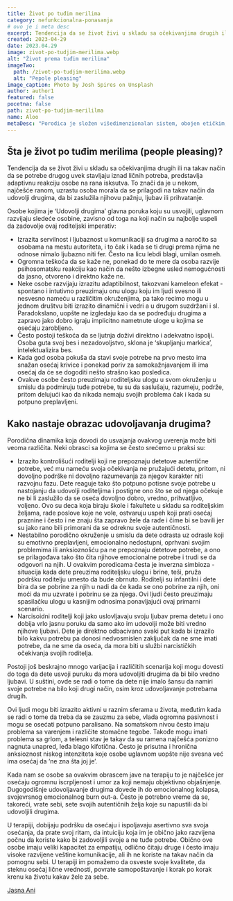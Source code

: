 ```yaml
---
title: Život po tuđim merilima
category: nefunkcionalna-ponasanja
# ovo je i meta desc
excerpt: Tendencija da se život živi u skladu sa očekivanjima drugih ili na takav način da se potrebe drugog uvek stavljaju iznad ličnih potreba...
created: 2023-04-29
date: 2023.04.29
image: zivot-po-tudjim-merilima.webp
alt: "Život prema tuđim merilima"
imageTwo:
  path: /zivot-po-tudjim-merilima.webp
  alt: "Pepole pleasing"
image_caption: Photo by Josh Spires on Unsplash
author: author1
featured: false
pocetna: false
path: zivot-po-tudjim-merililma
name: Aloo
metaDesc: "Porodica je složen višedimenzionalan sistem, obojen etičkim, istorijskim, biološkim i socijalnim kategorijama."
---
```

## Šta je život po tuđim merilima (people pleasing)?

Tendencija da se život živi u skladu sa očekivanjima drugih ili na takav način da se potrebe drugog uvek stavljaju iznad ličnih potreba, predstavlja adaptivnu reakciju osobe na rana isksutva. To znači da je u nekom, najčešće ranom, uzrastu osoba morala da se prilagodi na takav način da udovolji drugima, da bi zaslužila njihovu pažnju, ljubav ili prihvatanje. 

Osobe kojima je ‘Udovolji drugima’ glavna poruka koju su usvojili, uglavnom razvijaju sledeće osobine, zavisno od toga na koji način su najbolje uspeli da zadovolje ovaj roditeljski imperativ:

- Izrazita servilnost i ljubaznost u komunikaciji sa drugima a naročito sa osobama na mestu autoriteta, i to čak i kada se ti drugi prema njima ne odnose nimalo ljubazno niti fer. Često na licu lebdi blagi, umilan osmeh. 
- Ogromna teškoća da se kaže ne, ponekad do te mere da osoba razvije psihosomatsku reakciju kao način da nešto izbegne usled nemogućnosti da jasno, otvoreno i direktno kaže ne. 
- Neke osobe razvijaju izrazitu adaptibilnost, takozvani kameleon efekat - spontano i intutivno preuzimaju onu ulogu koju im ljudi svesno ili nesvesno nameću u različitim okruženjima, pa tako recimo mogu u jednom društvu biti izrazito dinamični i vedri a u drugom suzdržani i sl. Paradokslano, uopšte ne izgledaju kao da se podređuju drugima a zapravo jako dobro igraju implicitno nametnute uloge u kojima se osećaju zarobljeno. 
- Često postoji teškoća da se ljutnja doživi direktno i adekvatno ispolji. Osoba guta svoj bes i nezadovoljstvo, sklona je ‘skupljanju markica’, intelektualizira bes.
- Kada god osoba pokuša da stavi svoje potrebe na prvo mesto ima snažan osećaj krivice i ponekad poriv za samokažnjavanjem ili ima osećaj da će se dogoditi nešto strašno kao posledica.
- Ovakve osobe često preuzimaju roditeljsku ulogu u svom okruženju u smislu da podmiruju tuđe potrebe, tu su da saslušaju, razumeju, podrže, pritom delujući kao da nikada nemaju svojih problema čak i kada su potpuno preplavljeni.

## Kako nastaje obrazac udovoljavanja drugima?

Porodična dinamika koja dovodi do usvajanja ovakvog uverenja može biti veoma različita. Neki obrasci sa kojima se često srećemo u praksi su:

- Izrazito kontrolišući roditelji koji ne prepoznaju detetove autentične potrebe, već mu nameću svoja očekivanja ne pružajući detetu, pritom, ni dovoljno podrške ni dovoljno razumevanja za njegov karakter niti razvojnu fazu. Dete reaguje tako što potpuno potisne svoje potrebe u nastojanju da udovolji roditeljima i postigne ono što se od njega očekuje ne bi li zaslužilo da se oseća dovoljno dobro, vredno, prihvatljivo, voljeno. Ovo su deca koja biraju škole i fakultete u skladu sa roditeljskim željama, rade poslove koje ne vole, ostvaruju uspeh koji prati osećaj praznine i često i ne znaju šta zapravo žele da rade i čime bi se bavili jer su jako rano bili primorani da se odreknu svoje autentičnosti. 
- Nestabilno porodično okruženje u smislu da dete odrasta uz odrasle koji su emotivno preplavljeni, emocionalno nedostupni, oprhvani svojim problemima ili anksioznošću pa ne prepoznaju detetove potrebe, a ono se prilagođava tako što čita njihove emocionalne potrebe i trudi se da odgovori na njih. U ovakvim porodicama česta je inverzna simbioza - situacija kada dete preuzima roditeljsku ulogu i brine, teši, pruža podršku roditelju umesto da bude obrnuto. Roditelji su infantilni i dete bira da se pobrine za njih u nadi da će kada se ono pobrine za njih, oni moći da mu uzvrate i pobrinu se za njega. Ovi ljudi često preuzimaju spasilačku ulogu u kasnijim odnosima ponavljajući ovaj primarni scenario. 
- Narcisoidni roditelji koji jako uslovljavaju svoju ljubav prema detetu i ono dobija vrlo jasnu poruku da samo ako im udovolji može biti vredno njihove ljubavi. Dete je direktno odbacivano svaki put kada bi izrazilo bilo kakvu potrebu pa donosi nedvosmislen zaključak da ne sme imati potrebe, da ne sme da oseća, da mora biti u službi narcističkih očekivanja svojih roditelja. 

Postoji još beskrajno mnogo varijacija i različitih scenarija koji mogu dovesti do toga da dete usvoji puruku da mora udovoljiti drugima da bi bilo vredno ljubavi. U suštini, ovde se radi o tome da dete nije imalo šansu da namiri svoje potrebe na bilo koji drugi način, osim kroz udovoljavanje potrebama drugih. 

Ovi ljudi mogu biti izrazito aktivni u raznim sferama u života, međutim kada se radi o tome da treba da se zauzmu za sebe, vlada ogromna pasivnost i mogu se osećati potpuno paralisano. Na somatskom nivou često imaju problema sa varenjem i različite stomačne tegobe. Takođe mogu imati problema sa grlom, a telesni stav je takav da su ramena najčešća ponizno nagnuta unapred, leđa blago kifotična. Često je prisutna i hronična anksioznost niskog intenziteta koje osobe uglavnom uopšte nije svesna već ima osećaj da ‘ne zna šta joj je’. 

Kada nam se osobe sa ovakvim obrascem jave na terapiju to je najčešće jer osećaju ogromnu iscrpljenost i umor za koji nemaju objektivno objašnjenje. Dugogodišnje udovoljavanje drugima dovede ih do emocionalnog kolapsa, svojevrsnog emocionalnog burn out-a. Često je potrebno vreme da se, takoreći, vrate sebi, sete svojih autentičnih želja koje su napustili da bi udovoljili drugima. 

U terapiji, dobijaju podršku da osećaju i ispoljavaju asertivno sva svoja osećanja, da prate svoj ritam, da intuiciju koja im je obično jako razvijena počnu da koriste kako bi zadovoljili svoje a ne tuđe potrebe. Obično ove osobe imaju veliki kapacitet za empatiju, odlično čitaju druge i često imaju visoke razvijene veštine komunikacije, ali ih ne koriste na takav način da pomognu sebi. U terapiji im pomažemo da osveste svoje kvalitete, da steknu osećaj lične vrednosti, povrate samopoštavanje i korak po korak krenu ka životu kakav žele za sebe. 

[Jasna Ani](https://www.linkedin.com/in/jasna-ani-25670a90/)




